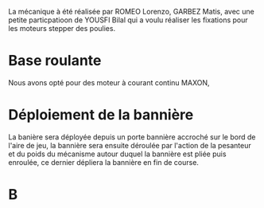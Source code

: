 La mécanique à été réalisée par ROMEO Lorenzo, GARBEZ Matis, avec une petite particpatioon de YOUSFI Bilal qui a voulu réaliser les fixations pour les moteurs stepper des poulies.

# Base roulante

  Nous avons opté pour des moteur à courant continu MAXON, 

# Déploiement de la bannière

  La banière sera déployée depuis un porte bannière accroché sur le bord de l'aire de jeu, la bannière sera ensuite déroulée par l'action de la pesanteur et du poids du mécanisme autour duquel la bannière est pliée puis enroulée, ce dernier dépliera la bannière en fin de course.

# B
